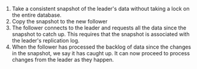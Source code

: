 1) Take a consistent snapshot of the leader's data without taking a lock on the entire database.
2) Copy the snapshot to the new follower
3) The follower connects to the leader and requests all the data since the snapshot to catch up. This requires that the snapshot is associated with the leader's replication log.
4) When the follower has processed the backlog of data since the changes in the snapshot, we say it has caught up. It can now proceed to process changes from the leader as they happen.